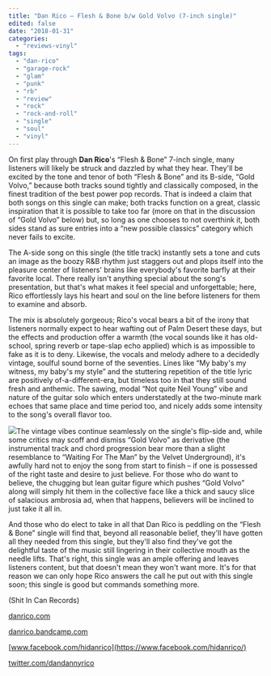 ```yaml
---
title: "Dan Rico – Flesh & Bone b/w Gold Volvo (7-inch single)"
edited: false
date: "2018-01-31"
categories:
  - "reviews-vinyl"
tags:
  - "dan-rico"
  - "garage-rock"
  - "glam"
  - "punk"
  - "rb"
  - "review"
  - "rock"
  - "rock-and-roll"
  - "single"
  - "soul"
  - "vinyl"
---
```


On first play through **Dan Rico**'s “Flesh & Bone” 7-inch single, many listeners will likely be struck and dazzled by what they hear. They'll be excited by the tone and tenor of both “Flesh & Bone” and its B-side, “Gold Volvo,” because both tracks sound tightly and classically composed, in the finest tradition of the best power pop records. That is indeed a claim that both songs on this single can make; both tracks function on a great, classic inspiration that it is possible to take too far (more on that in the discussion of “Gold Volvo” below) but, so long as one chooses to not overthink it, both sides stand as sure entries into a “new possible classics” category which never fails to excite.

The A-side song on this single (the title track) instantly sets a tone and cuts an image as the boozy R&B rhythm just staggers out and plops itself into the pleasure center of listeners' brains like everybody's favorite barfly at their favorite local. There really isn't anything special about the song's presentation, but that's what makes it feel special and unforgettable; here, Rico effortlessly lays his heart and soul on the line before listeners for them to examine and absorb.

The mix is absolutely gorgeous; Rico's vocal bears a bit of the irony that listeners normally expect to hear wafting out of Palm Desert these days, but the effects and production offer a warmth (the vocal sounds like it has old-school, spring reverb or tape-slap echo applied) which is as impossible to fake as it is to deny. Likewise, the vocals and melody adhere to a decidedly vintage, soulful sound borne of the seventies. Lines like “My baby's my witness, my baby's my style” and the stuttering repetition of the title lyric are positively of-a-different-era, but timeless too in that they still sound fresh and anthemic. The sawing, modal “Not quite Neil Young” vibe and nature of the guitar solo which enters understatedly at the two-minute mark echoes that same place and time period too, and nicely adds some intensity to the song's overall flavor too.

![](https://hellbound.ca/wp-content/uploads/2018/01/Dan-Rico-Flesh-and-Bone-vinyl.jpg)The vintage vibes continue seamlessly on the single's flip-side and, while some critics may scoff and dismiss “Gold Volvo” as derivative (the instrumental track and chord progression bear more than a slight resemblance to “Waiting For The Man” by the Velvet Underground), it's awfully hard not to enjoy the song from start to finish – if one is possessed of the right taste and desire to just believe. For those who do want to believe, the chugging but lean guitar figure which pushes “Gold Volvo” along will simply hit them in the collective face like a thick and saucy slice of salacious ambrosia ad, when that happens, believers will be inclined to just take it all in.

And those who do elect to take in all that Dan Rico is peddling on the “Flesh & Bone” single will find that, beyond all reasonable belief, they'll have gotten all they needed from this single, but they'll also find they've got the delightful taste of the music still lingering in their collective mouth as the needle lifts. That's right, this single was an ample offering and leaves listeners content, but that doesn't mean they won't want more. It's for that reason we can only hope Rico answers the call he put out with this single soon; this single is good but commands something more.

(Shit In Can Records)

[danrico.com](http://danrico.com/)

[danrico.bandcamp.com](https://danrico.bandcamp.com/)

[www.facebook.com/hidanrico](https://www.facebook.com/hidanrico/)

[twitter.com/dandannyrico](https://twitter.com/dandannyrico?lang=en)

